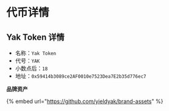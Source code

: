 # 代币详情

## Yak Token 详情

* 名称：`Yak Token`
* 代号：`YAK`
* 小数点后：`18`
* 地址：`0x59414b3089ce2AF0010e7523Dea7E2b35d776ec7`

**品牌资产**

{% embed url="https://github.com/yieldyak/brand-assets" %}


